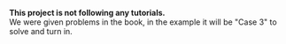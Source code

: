 **This project is not following any tutorials.**
<br>
We were given problems in the book, in the example it will be "Case 3" to solve and turn in.
